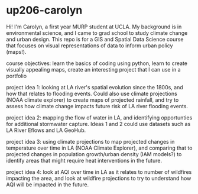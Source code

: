 # up206-carolyn
Hi! I'm Carolyn, a first year MURP student at UCLA. My background is in environmental science, and I came to grad school to study climate change and urban design. This repo is for a GIS and Spatial Data Science course that focuses on visual representations of data to inform urban policy (maps!). 

course objectives: learn the basics of coding using python, learn to create visually appealing maps, create an interesting project that I can use in a portfolio

project idea 1: looking at LA river's spatial evolution since the 1800s, and how that relates to flooding events. Could also use climate projections (NOAA climate explorer) to create maps of projected rainfall, and try to assess how climate change impacts future risk of LA river flooding events. 

project idea 2: mapping the flow of water in LA, and identifying opportunties for additional stormwater capture.  Ideas 1 and 2 could use datasets such as LA River Eflows and LA GeoHub. 

project idea 3: using climate projections to map projected changes in temperature over time in LA (NOAA Climate Explorer), and comparing that to projected changes in population growth/urban density (IAM models?) to identify areas that might require heat interventions in the future. 

project idea 4: look at AQI over time in LA as it relates to number of wildfires impacting the area, and look at wildfire projections to try to understand how AQI will be impacted in the future. 
